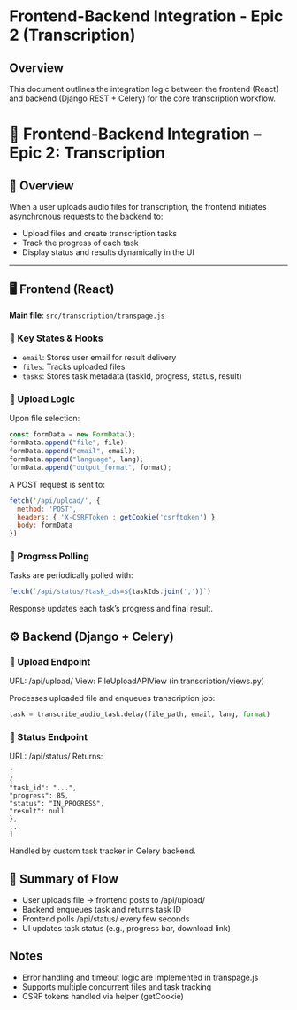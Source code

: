 

# **Frontend-Backend Integration - Epic 2 (Transcription)**

## **Overview**

This document outlines the integration logic between the frontend (React) and backend (Django REST + Celery) for the core transcription workflow.

# 🔗 Frontend‐Backend Integration – Epic 2: Transcription


## 🧩 Overview

When a user uploads audio files for transcription, the frontend initiates asynchronous requests to the backend to:

- Upload files and create transcription tasks
- Track the progress of each task
- Display status and results dynamically in the UI

---

## 🖥️ Frontend (React)

**Main file**: `src/transcription/transpage.js`

### 🔹 Key States & Hooks

- `email`: Stores user email for result delivery
- `files`: Tracks uploaded files
- `tasks`: Stores task metadata (taskId, progress, status, result)

### 🔹 Upload Logic

Upon file selection:
```js
const formData = new FormData();
formData.append("file", file);
formData.append("email", email);
formData.append("language", lang);
formData.append("output_format", format);
```
A POST request is sent to:
```js
fetch('/api/upload/', {
  method: 'POST',
  headers: { 'X-CSRFToken': getCookie('csrftoken') },
  body: formData
})
```

### 🔹 Progress Polling
Tasks are periodically polled with:
```js
fetch(`/api/status/?task_ids=${taskIds.join(',')}`)
```
Response updates each task’s progress and final result.

## ⚙️ Backend (Django + Celery)
### 🔹 Upload Endpoint
URL: /api/upload/
View: FileUploadAPIView (in transcription/views.py)

Processes uploaded file and enqueues transcription job:
```python
task = transcribe_audio_task.delay(file_path, email, lang, format)
```
### 🔹 Status Endpoint
URL: /api/status/
Returns:
```
[
{
"task_id": "...",
"progress": 85,
"status": "IN_PROGRESS",
"result": null
},
...
]
```
Handled by custom task tracker in Celery backend.

## 🔁 Summary of Flow
- User uploads file → frontend posts to /api/upload/
- Backend enqueues task and returns task ID
- Frontend polls /api/status/ every few seconds
- UI updates task status (e.g., progress bar, download link)

## Notes
- Error handling and timeout logic are implemented in transpage.js
- Supports multiple concurrent files and task tracking
- CSRF tokens handled via helper (getCookie)
